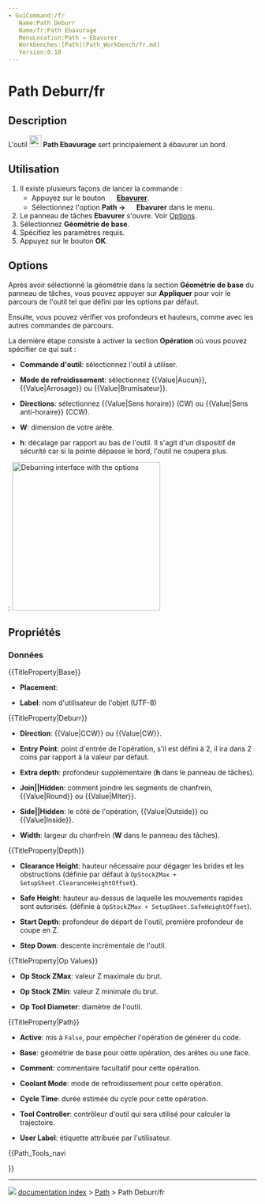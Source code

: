 ```yaml
---
- GuiCommand:/fr
   Name:Path Deburr
   Name/fr:Path Ebavurage
   MenuLocation:Path → Ebavurer
   Workbenches:[Path](Path_Workbench/fr.md)
   Version:0.18
---
```


# Path Deburr/fr

## Description

L\'outil <img alt="" src=images/Path_Deburr.svg  style="width:24px;"> **Path Ebavurage** sert principalement à ébavurer un bord.

## Utilisation

1.  Il existe plusieurs façons de lancer la commande :
    -   Appuyez sur le bouton **<img src="images/Path_Deburr.svg" width=16px> [Ebavurer](Path_Deburr/fr.md)**.
    -   Sélectionnez l\'option **Path → <img src="images/Path_Deburr.svg" width=16px> Ebavurer** dans le menu.
2.  Le panneau de tâches **Ebavurer** s\'ouvre. Voir [Options](#Options.md).
3.  Sélectionnez **Géométrie de base**.
4.  Spécifiez les paramètres requis.
5.  Appuyez sur le bouton **OK**.

## Options

Après avoir sélectionné la géométrie dans la section **Géométrie de base** du panneau de tâches, vous pouvez appuyer sur **Appliquer** pour voir le parcours de l\'outil tel que défini par les options par défaut.

Ensuite, vous pouvez vérifier vos profondeurs et hauteurs, comme avec les autres commandes de parcours.

La dernière étape consiste à activer la section **Opération** où vous pouvez spécifier ce qui suit :

-    **Commande d'outil**: sélectionnez l\'outil à utiliser.

-    **Mode de refroidissement**: sélectionnez {{Value|Aucun}}, {{Value|Arrosage}} ou {{Value|Brumisateur}}.

-    **Directions**: sélectionnez {{Value|Sens horaire}} (CW) ou {{Value|Sens anti-horaire}} (CCW).

-    **W**: dimension de votre arête.

-    **h**: décalage par rapport au bas de l\'outil. Il s\'agit d\'un dispositif de sécurité car si la pointe dépasse le bord, l\'outil ne coupera plus.

:   <img alt="Deburring interface with the options" src=images/Path_Deburr_Operations-tab.png  style="width:300px;">

## Propriétés

### Données


{{TitleProperty|Base}}

-    **Placement**:

-    **Label**: nom d\'utilisateur de l\'objet (UTF-8)


{{TitleProperty|Deburr}}

-    **Direction**: {{Value|CCW}} ou {{Value|CW}}.

-    **Entry Point**: point d\'entrée de l\'opération, s\'il est défini à 2, il ira dans 2 coins par rapport à la valeur par défaut.

-    **Extra depth**: profondeur supplémentaire (**h** dans le panneau de tâches).

-    **Join||Hidden**: comment joindre les segments de chanfrein, {{Value|Round}} ou {{Value|Miter}}.

-    **Side||Hidden**: le côté de l\'opération, {{Value|Outside}} ou {{Value|Inside}}.

-    **Width**: largeur du chanfrein (**W** dans le panneau des tâches).


{{TitleProperty|Depth}}

-    **Clearance Height**: hauteur nécessaire pour dégager les brides et les obstructions (définie par défaut à `OpStockZMax + SetupSheet.ClearanceHeightOffset`).

-    **Safe Height**: hauteur au-dessus de laquelle les mouvements rapides sont autorisés. (définie à `OpStockZMax + SetupSheet.SafeHeightOffset`).

-    **Start Depth**: profondeur de départ de l\'outil, première profondeur de coupe en Z.

-    **Step Down**: descente incrémentale de l\'outil.


{{TitleProperty|Op Values}}

-    **Op Stock ZMax**: valeur Z maximale du brut.

-    **Op Stock ZMin**: valeur Z minimale du brut.

-    **Op Tool Diameter**: diamètre de l\'outil.


{{TitleProperty|Path}}

-    **Active**: mis à `False`, pour empêcher l\'opération de générer du code.

-    **Base**: géométrie de base pour cette opération, des arêtes ou une face.

-    **Comment**: commentaire facultatif pour cette opération.

-    **Coolant Mode**: mode de refroidissement pour cette opération.

-    **Cycle Time**: durée estimée du cycle pour cette opération.

-    **Tool Controller**: contrôleur d\'outil qui sera utilisé pour calculer la trajectoire.

-    **User Label**: étiquette attribuée par l\'utilisateur.





{{Path_Tools_navi

}}



---
![](images/Right_arrow.png) [documentation index](../README.md) > [Path](Path_Workbench.md) > Path Deburr/fr
